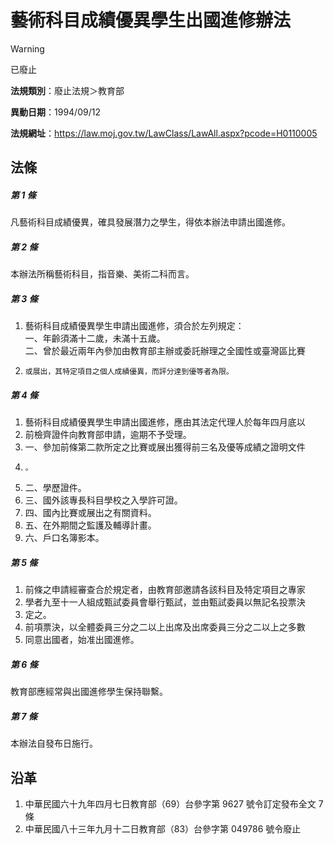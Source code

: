 # 藝術科目成績優異學生出國進修辦法
> [!WARNING]
> 已廢止

**法規類別**：廢止法規＞教育部

**異動日期**：1994/09/12  

**法規網址**：https://law.moj.gov.tw/LawClass/LawAll.aspx?pcode=H0110005



## 法條
##### 第 1 條
凡藝術科目成績優異，確具發展潛力之學生，得依本辦法申請出國進修。

##### 第 2 條
本辦法所稱藝術科目，指音樂、美術二科而言。

##### 第 3 條
1. 藝術科目成績優異學生申請出國進修，須合於左列規定：  
一、年齡須滿十二歲，未滿十五歲。  
二、曾於最近兩年內參加由教育部主辦或委託辦理之全國性或臺灣區比賽
1.     或展出，其特定項目之個人成績優異，而評分達到優等者為限。

##### 第 4 條
1. 藝術科目成績優異學生申請出國進修，應由其法定代理人於每年四月底以
1. 前檢齊證件向教育部申請，逾期不予受理。
1. 一、參加前條第二款所定之比賽或展出獲得前三名及優等成績之證明文件
1.     。
1. 二、學歷證件。
1. 三、國外該專長科目學校之入學許可證。
1. 四、國內比賽或展出之有關資料。
1. 五、在外期間之監護及輔導計畫。
1. 六、戶口名簿影本。

##### 第 5 條
1. 前條之申請經審查合於規定者，由教育部邀請各該科目及特定項目之專家
1. 學者九至十一人組成甄試委員會舉行甄試，並由甄試委員以無記名投票決
1. 定之。
1. 前項票決，以全體委員三分之二以上出席及出席委員三分之二以上之多數
1. 同意出國者，始准出國進修。

##### 第 6 條
教育部應經常與出國進修學生保持聯繫。

##### 第 7 條
本辦法自發布日施行。

## 沿革
1. 中華民國六十九年四月七日教育部（69）台參字第 9627 號令訂定發布全文 7條
1. 中華民國八十三年九月十二日教育部（83）台參字第 049786 號令廢止
